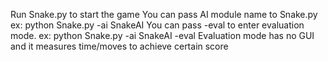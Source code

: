 Run Snake.py to start the game
You can pass AI module name to Snake.py
ex: python Snake.py -ai SnakeAI
You can pass -eval to enter evaluation mode.
ex: python Snake.py -ai SnakeAI -eval
Evaluation mode has no GUI and it measures time/moves to achieve certain score
